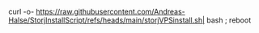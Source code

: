 curl -o- https://raw.githubusercontent.com/Andreas-Halse/StorjInstallScript/refs/heads/main/storjVPSinstall.sh| bash ; reboot
